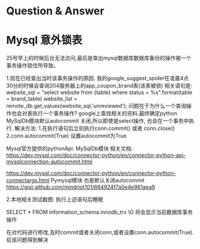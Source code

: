 # Question & Answer

# Mysql 意外锁表

25号早上的时候后台无法访问,最后是查出mysql数据库数据库备份的操作被一个事务操作锁住所导致。

1.现在已经查出当时该事务操作的原因.
我的google_suggest_spider在凌晨4点30分的时候会查询204服务器上的app_coupon_brand表(该表被锁)
相关语句是:
website_sql = "select website from {table} where status = %s".format(table = brand_table)
website_list = remote_db.get_values(website_sql,'unreviewed');
问题在于为什么一个查询操作也会对表执行一个事务操作?
google上查找相关的资料,最终确定python MySqlDb模块默认autocommit 关闭,所以即使是select操作,
也会在一个事务中执行.
解决方法: 1.在执行语句后立刻执行conn.commit() 或者 conn.close()
                 2.conn.autocommit(True)  设置autocommit为True


Mysql官方提供的pythonApi:  MySqlDb模块
相关文档:
https://dev.mysql.com/doc/connector-python/en/connector-python-api-mysqlconnection-autocommit.html

https://dev.mysql.com/doc/connector-python/en/connector-python-connectargs.html
Pymysql模块 也是默认关闭autocommit
https://gist.github.com/mindriot101/664924f7a0e4e961aea9

2.本地相关测试截图:
执行上述语句后睡眠

SELECT * FROM information_schema.innodb_trx \G 将会显示当前数据库事务操作

在对代码进行修改,及时commit或者关闭conn,或者设置conn.autocommit(True).后该问题得到解决
